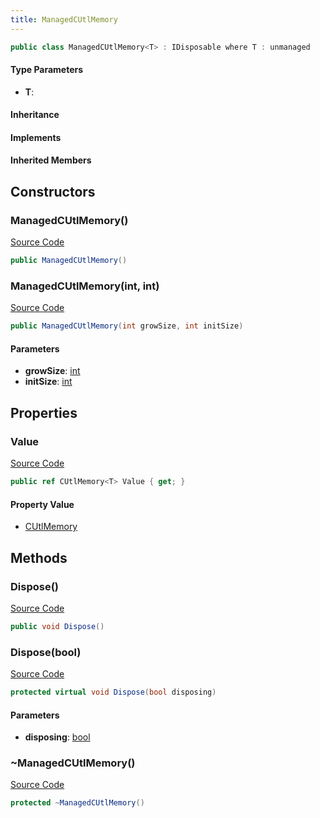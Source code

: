 ```yaml
---
title: ManagedCUtlMemory
---
```


```csharp
public class ManagedCUtlMemory<T> : IDisposable where T : unmanaged
```

#### Type Parameters

- **T**: 

#### Inheritance

#### Implements

#### Inherited Members

## Constructors

### ManagedCUtlMemory()

[Source Code](https://github.com/swiftly-solution/swiftlys2/blob/main/managed/src/SwiftlyS2.Shared/Natives/Structs/ManagedCUtlMemory.cs#L8)

```csharp
public ManagedCUtlMemory()
```

### ManagedCUtlMemory(int, int)

[Source Code](https://github.com/swiftly-solution/swiftlys2/blob/main/managed/src/SwiftlyS2.Shared/Natives/Structs/ManagedCUtlMemory.cs#L12)

```csharp
public ManagedCUtlMemory(int growSize, int initSize)
```

#### Parameters

- **growSize**: [int](https://learn.microsoft.com/dotnet/api/system.int32)
- **initSize**: [int](https://learn.microsoft.com/dotnet/api/system.int32)

## Properties

### Value

[Source Code](https://github.com/swiftly-solution/swiftlys2/blob/main/managed/src/SwiftlyS2.Shared/Natives/Structs/ManagedCUtlMemory.cs#L43)

```csharp
public ref CUtlMemory<T> Value { get; }
```

#### Property Value

- [CUtlMemory](/docs/api/shared/natives/cutlmemory-1)<T>

## Methods

### Dispose()

[Source Code](https://github.com/swiftly-solution/swiftlys2/blob/main/managed/src/SwiftlyS2.Shared/Natives/Structs/ManagedCUtlMemory.cs#L22)

```csharp
public void Dispose()
```

### Dispose(bool)

[Source Code](https://github.com/swiftly-solution/swiftlys2/blob/main/managed/src/SwiftlyS2.Shared/Natives/Structs/ManagedCUtlMemory.cs#L28)

```csharp
protected virtual void Dispose(bool disposing)
```

#### Parameters

- **disposing**: [bool](https://learn.microsoft.com/dotnet/api/system.boolean)

### ~ManagedCUtlMemory()

[Source Code](https://github.com/swiftly-solution/swiftlys2/blob/main/managed/src/SwiftlyS2.Shared/Natives/Structs/ManagedCUtlMemory.cs#L17)

```csharp
protected ~ManagedCUtlMemory()
```

